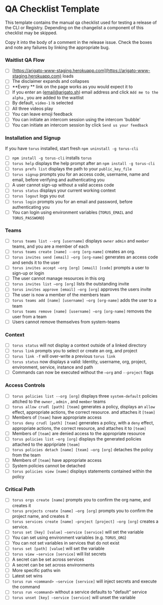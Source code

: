# QA Checklist Template

This template contains the manual qa checklist used for testing a release of
the CLI or Registry. Depending on the changelist a component of this checklist
may be skipped.

Copy it into the body of a comment in the release issue. Check the boxes and
note any failures by linking the appropriate bug.

### Waitlist QA Flow

- [ ]   [https://arigato-www-staging.herokuapp.com](https://arigato-www-staging.herokuapp.com) loads
- [ ]  The disclaimer expands and collapses
- [ ]   **Every ** link on the page works as you would expect it to
- [ ]  If you enter an (email@arigato.sh) email address and click `Add me to the alpha` , you are added to the waitlist
- [ ]  By default, `video-1` is selected
- [ ]  All three videos play
- [ ]  You can leave emoji feedback
- [ ]  You can initiate an intercom session using the intercom 'bubble'
- [ ]  You can initiate an intercom session by click `Send us your feedback`

### Installation and Signup

If you have `torus` installed, start fresh `npm uninstall -g torus-cli`

- [ ]   `npm install -g torus-cli` installs `torus`
- [ ]   `torus help` displays the help prompt after an `npm install -g torus-cli`
- [ ]   `torus prefs list` displays the path to your `public_key_file`
- [ ]   `torus signup` prompts you for an access code, username, name and email, before verifying and authenticating you
- [ ]  A user cannot sign-up without a valid access code
- [ ]   `torus status` displays your current working context
- [ ]   `torus logout` logs you out
- [ ]   `torus login` prompts you for an email and password, before authenticating you
- [ ]  You can login using environment variables (`TORUS_EMAIL` and `TORUS_PASSWORD`)
### Teams

- [ ]   `torus teams list --org [username]` displays `owner` `admin` and `member` teams, and you are a member of each
- [ ]   `torus teams create [name] --org [org-name]` creates an org.
- [ ]   `torus invites send [email] —org [org-name]` generates an access code and sends it to the user
- [ ]   `torus invites accept —org [org] [email] [code]` prompts a user to sign-up or login
- [ ]  The user cannot manage resources in this org
- [ ]   `torus invites list —org [org]` lists the outstanding invite
- [ ]   `torus invites approve [email] —org [org]` approves the users invite
- [ ]  The user is now a member of the members team
- [ ]   `torus teams add [name] [username] —org [org-name]` adds the user to a team
- [ ]   `torus teams remove [name] [username] —org [org-name]` removes the user from a team
- [ ]  Users cannot remove themselves from system-teams

### Context

- [ ]   `torus status` will not display a context outside of a linked directory
- [ ]   `torus link` prompts you to select or create an org, and project
- [ ]   `torus link -f` will over-write a previous `torus link`
- [ ]   `torus status` now displays a valid: Identity, username, org, project, environment, service, instance and path
- [ ]  Commands can now be executed without the `—org` and `--project` flags

### Access Controls

- [ ]   `torus policies list --org [org]` displays three `system-default` policies attched to the `owner` , `admin` , and `member` teams
- [ ]   `torus allow crudl [path] [team]` generates a policy, displays an `allow` effect, appropriate actions, the correct resource. and attaches it `[team]`
- [ ]  Members of `[team]` have appropriate access
- [ ]   `torus deny crudl [path] [team]` generates a policy, with a `deny` effect, appropriate actions, the correct resource, and attaches it to `[team]`
- [ ]  Members of `[team]` are denied access to the appropriate resource
- [ ]   `torus policies list —org [org]` displays the generated policies attached to the appripriate `[team]`
- [ ]   `torus policies detach [name] [team] —org [org]` detaches the policy from the team
- [ ]  Members of `[team]` have appropriate access
- [ ]  System policies cannot be detached
- [ ]  `torus policies view [name]` displays statements contained within the policy

### Critical Path

- [ ]   `torus orgs create [name]` prompts you to confirm the org name, and creates it
- [ ]   `torus projects create [name] —org [org]` prompts you to confirm the project name, and creates it
- [ ]   `torus services create [name] —project [project] —org [org]` creates a service.
- [ ]   `torus set [key] [value] —service [service]` will set the variable
- [ ]  You can set using environment variables (e.g. `TORUS_ORG`)
- [ ]  You can not set variables in services that do not exist
- [ ]   `torus set [path] [value]` will set the variable
- [ ]   `torus view —service [service]` will list secrets
- [ ]  A secret can be set across services
- [ ]  A secret can be set across environments
- [ ]  More specific paths win
- [ ]  Latest set wins
- [ ]   `torus run <command> —service [service]` will inject secrets and execute the command
- [ ]   `torus run <command>` without a service defaults to "default" service
- [ ]   `torus unset [key] —service [service]` will unset the variable
